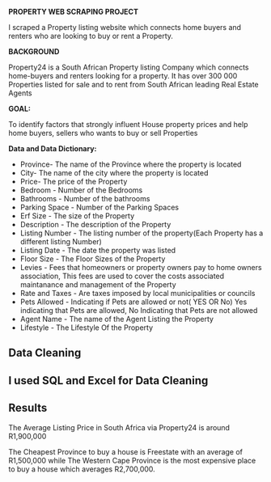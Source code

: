 <b>PROPERTY WEB SCRAPING PROJECT</b>

<p>I scraped a Property listing website which connects home buyers and renters who
are looking to buy or rent a Property. </p>

<b>BACKGROUND</b>

<p>Property24 is a South African Property listing Company which connects home-buyers
and renters looking for a property. It has over 300 000 Properties listed for sale and to 
rent from South African leading Real Estate Agents</p>

<b>GOAL:</b>
<p>To identify factors that strongly influent House property prices and help
home buyers,  sellers who wants to buy or sell Properties</p>


<b>Data and Data Dictionary:</b>

<ul>
<li>Province- The name of the Province where the property is located</li>
<li>City- The name of the city where the property is located</li>
<li>Price- The price of the Property</li>
<li>Bedroom - Number of the Bedrooms</li>
<li>Bathrooms - Number of the bathrooms</li>
<li>Parking Space - Number of the Parking Spaces</li>
<li>Erf Size - The size of the Property</li>
<li>Description - The description of the Property</li>
<li>Listing Number - The listing number of the property(Each Property has a different listing Number)</li>
<li>Listing Date - The date the property was listed</li>
<li>Floor Size - The Floor Sizes of the Property</li>
<li>Levies - Fees that homeowners or property owners pay to home owners association,
         This fees are used to cover the costs associated maintanance and management of the Property</li>
<li>Rate and Taxes - Are taxes imposed by local municipalities or councils</li>
<li>Pets Allowed - Indicating if Pets are allowed or not( YES OR No) Yes indicating that Pets are allowed, No Indicating
              that Pets are not allowed</li>
<li>Agent Name - The name  of the Agent Listing the Property</li>
<li>Lifestyle - The Lifestyle Of the Property</li>
</ul>

<h2>Data Cleaning<h2>
<p>I used SQL and Excel for Data Cleaning</p>
         
<h2>Results</h2>
<p>The Average Listing Price in South Africa via Property24 is around R1,900,000

The Cheapest Province  to buy a house is Freestate 
with an average of R1,500,000  while The Western Cape Province is the 
most expensive place to buy a house which averages R2,700,000.</p>
